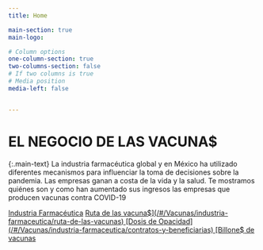 ```yaml
---
title: Home

main-section: true
main-logo:

# Column options
one-column-section: true
two-columns-section: false
# If two columns is true
# Media position
media-left: false


---
```

# EL NEGOCIO DE LAS VACUNA$

{:.main-text}
La industria farmacéutica global y en México ha utilizado diferentes mecanismos para influenciar la toma de decisiones sobre la pandemia. Las empresas ganan a costa de la vida y la salud. Te mostramos quiénes son y como han aumentado sus ingresos las empresas que producen vacunas contra COVID-19

[Industria Farmacéutica](/#/Vacunas/industria-farmaceutica/industria-farmaceutica)
[Ruta de las vacuna$](/#/Vacunas/industria-farmaceutica/ruta-de-las-vacunas)
[Dosis de Opacidad](/#/Vacunas/industria-farmaceutica/contratos-y-beneficiarias)
[Billone$ de vacunas](/#/Vacunas/industria-farmaceutica/vacunas/notas)




